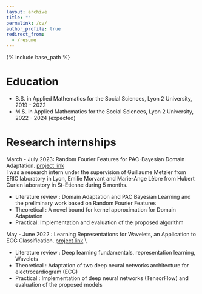 ```yaml
---
layout: archive
title: ""
permalink: /cv/
author_profile: true
redirect_from:
  - /resume
---
```


{% include base_path %}

Education
======
* B.S. in Applied Mathematics for the Social Sciences, Lyon 2 University, 2019 - 2022
* M.S. in Applied Mathematics for the Social Sciences, Lyon 2 University, 2022 - 2024 (expected)

Research internships
======
March - July 2023: Random Fourier Features for PAC-Bayesian Domain Adaptation. [project link](https://julienbastian.github.io//portfolio/portfolio-1/)\
I was a research intern under the supervision of Guillaume Metzler from ERIC laboratory in Lyon, Emilie Morvant and Marie-Ange Lèbre from Hubert Curien laboratory in St-Etienne during 5 months. 
  * Literature review :  Domain Adaptation and PAC Bayesian Learning and the preliminary work based on Random Fourier Features
  * Theoretical : A novel bound for kernel approximation for Domain Adaptation
  * Practical: Implementation and evaluation of the proposed algorithm

May - June 2022 : Learning Representations for Wavelets, an Application to ECG Classification. [project link](https://julienbastian.github.io//portfolio/portfolio-2/) \
  * Literature review : Deep learning fundamentals, representation learning, Wavelets
  * Theoretical : Adaptation of two deep neural networks architecture for electrocardiogram (ECG)
  * Practical : Implementation of deep neural networks (TensorFlow) and evaluation of the proposed models
